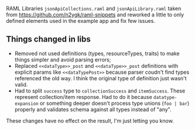 RAML Libraries `jsonApiCollections.raml` and `jsonApiLibrary.raml` taken from https://github.com/n2ygk/raml-snippets and reworked a little to only defined elements used in the example app and fix few issues.

## Things changed in libs

* Removed not used definitions (types, resourceTypes, traits) to make things simpler and avoid parsing errors;
* Replaced `<<dataType>>_post` and `<<dataType>>_post` definitions with explicit params like `<<dataTypePost>>` because parser coudn't find types referenced the old way. I think the original type of definition just wasn't valid.
* Had to split `success` type to `collectionSuccess` and `itemSuccess`. These represent collection/item response. Had to do it because `datatype-expansion` or something deeper doesn't process type unions (`foo | bar`) properly and validates schema against all types instead of "any".

These changes have no effect on the result, I'm just letting you know.
